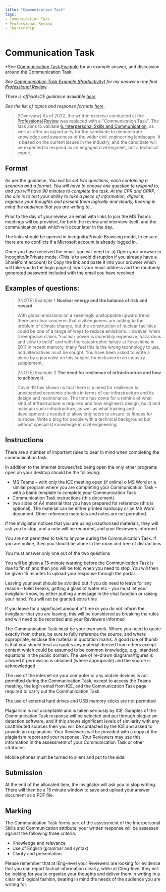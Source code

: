 ```yaml
---
title: "Communication Task"
tags: 
- Communication Task
- Professional Review
- Chartership
---
```

# Communication Task
*See [Communication Task Example](notes/Communication%20Task%20Example.md) for an example answer, and discussion around the Communication Task.

*See [Communication Task Example (Productivity)](notes/Communication%20Task%20Example%20(Productivity).md) for my answer in my first [Professional Review](notes/Professional%20Review%20MOC.md).*
 
*There is official ICE guidance available [here](https://myice.ice.org.uk/getattachment/364ff1ee-d8fc-46d2-864a-7c4f85d8f914/attachment.aspx).*

*See the list of topics and response formats [here](notes/Communication%20Task%20Topics%20and%20Response%20Formats.md).*

> [!Overview]
> As of 2022, the written exercise conducted at the [Professional Review](notes/Professional%20Review%20MOC.md) was replaced with a "Communication Task". The task aims to validate [6. Interpersonal Skills and Communication](notes/Civil%20Engineering%20MOC/Professional%20Review%20MOC/6.%20Interpersonal%20Skills%20and%20Communication.md), as well as offer an opportunity for the candidate to demonstrate knowledge and awareness of the wider civil engineering landscape. It is based on the current issues in the industry, and the candidate will be expected to respond as an engaged civil engineer, not a technical expert.

## Format
As per the guidance, *You will be set two questions, each containing a scenario and a format. You will have to choose one question to respond to, and you will have 90 minutes to complete the task. At the CPR and CPRP, the aim is to test your ability to take a piece of information, digest it, organise your thoughts and present them logically and clearly, bearing in mind the audience that you are writing to.*.

Prior to the day of your review, an email with links to join the MS Teams meetings will be provided, for both the review and interview itself, and the communication task which will occur later in the day.

The links should be opened in Incognito/Private Browsing mode, to ensure there are no conflicts if a Microsoft account is already logged in.

Once you have received the email, you will need to: 
	a) Open your browser in Incognito/InPrivate mode. (This is to avoid disruption if you already have a SharePoint account) 
	b) Copy the link and paste it into your browser which will take you to the login page 
	c) Input your email address and the randomly generated password included with the email you have received

## Examples of questions:

> [!NOTE] Example 1
> **Nuclear energy and the balance of risk and reward** 
> 
> With global emissions on a seemingly unstoppable upward trend there are clear concerns that civil engineers are adding to the problem of climate change, but the construction of nuclear facilities could be one of a range of ways to reduce emissions. However, when Greenpeace claims “nuclear power is incredibly expensive, hazardous and slow to build” and with the catastrophic failure at Fukushima in 2011 in recent memory, many feel this is the wrong technology to use, and alternatives must be sought. You have been asked to write a piece by a journalist on this subject for inclusion in an industry supplement.

> [!NOTE] Example 2
> **The need for resilience of infrastructure and how to achieve it.** 
> 
> Covid-19 has shown us that there is a need for resilience to unexpected economic shocks in terms of our infrastructure and its design and maintenance. The time has come for a rethink of what kind of infrastructure is required and how engineers design, build and maintain such infrastructure, as well as what training and development is needed to allow engineers to ensure its fitness for purpose. Write a blog for people with a technical background but without specialist knowledge in civil engineering.

## Instructions
There are a number of important rules to bear in mind when completing the communication task.

In addition to the internet browser/tab being open the only other programs open on your desktop should be the following: 

- MS Teams – with only the ICE meeting open (if online) o MS Word or a similar program where you are completing your Communication Task – with a blank template to complete your Communication Task 
- Communication Task instructions (this document) 
- two sides of A4 material that you have prepared for reference (this is optional). The material can be either printed hardcopy or an MS Word document. Other reference materials and notes are not permitted. 

If the invigilator notices that you are using unauthorised materials, they will ask you to stop, and a note will be recorded, and your Reviewers informed 

You are not permitted to talk to anyone during the Communication Task. If you are online, then you should be alone in the room and free of distractions

You must answer only one out of the two questions 

You will be given a 15-minute warning before the Communication Task is due to finish and then you will be told when you need to stop. You will then be given 15 minutes to upload your response through the portal.

Leaving your seat should be avoided but if you do need to leave for any reason – toilet breaks, getting a glass of water etc - you must let your invigilator know, by either putting a message in the chat function or raising your hand. You will not be granted extra time 

If you leave for a significant amount of time or you do not inform the invigilator that you are leaving, this will be considered as breaking the rules and will need to be recorded and your Reviewers informed 

The Communication Task must be your own work. Where you need to quote exactly from others, be sure to fully reference the source, and where appropriate, enclose the material in quotation marks. A good rule of thumb is that you should treat as quotes any material derived from others except content which could be assumed to be common knowledge, e.g., standard equations in the public domain. The use of re-drawn diagrams/figures is allowed if permission is obtained (where appropriate) and the source is acknowledged

The use of the internet on your computer or any mobile devices is not permitted during the Communication Task, except to access the Teams meeting, the login email from ICE, and the Communication Task page required to carry out the Communication Task 

The use of external hard drives and USB memory sticks are not permitted 

Plagiarism is not acceptable and is taken seriously by ICE. Samples of the Communication Task response will be selected and put through plagiarism detection software, and if this shows significant levels of similarity with any unattributed sources then you will be contacted by the ICE and asked to provide an explanation. Your Reviewers will be provided with a copy of the plagiarism report and your response. Your Reviewers may use this information in the assessment of your Communication Task or other attributes 

Mobile phones must be turned to silent and put to the side

## Submission
At the end of the allocated time, the invigilator will ask you to stop writing. There will then be a 15 minute window to save and upload your answer document as a PDF file.

## Marking
The Communication Task forms part of the assessment of the Interpersonal Skills and Communication attribute, your written response will be assessed against the following three criteria:

- Knowledge and relevance 
- Use of English (grammar and syntax) 
- Clarity and presentation 

Please remember that at IEng-level your Reviewers are looking for evidence that you can report factual information clearly, while at CEng-level they will be looking for you to organise your thoughts and deliver them in writing in a clear and logical fashion, bearing in mind the needs of the audience you are writing for.